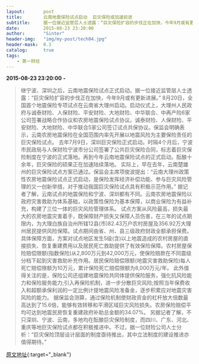 ```yaml
---
layout:       post
title:        云南地震保险试点启动  巨灾保险或加速前进
subtitle:     据一位接近监管层人士透露：“巨灾保险扩容的步伐正在加快，今年9月或有更新进展。”
date:         2015-08-23 23:20:00
author:       "Sinter"
header-img:   "img/my-post/tech04.jpg"
header-mask:  0.3
catalog:      true
tags:
    - 第一财经
---
```


**2015-08-23 23:20:00**  **-**

> 继宁波、深圳之后，云南地震保险试点正式启动。据一位接近监管层人士透露：“巨灾保险扩容的步伐正在加快，今年9月或有更新进展。”
8月20日，全国首个地震保险专项试点在云南省大理州启动。启动仪式上，大理州人民政府与诚泰财险、人保财险、平安财险、大地财险、中华联合、中再产险6家公司签署战略合作协议和农房地震保险试点协议。诚泰财险、人保财险、平安财险、大地财险、中华联合5家公司签订试点共保协议。保监会明确表示，云南农房地震保险在全国范围内率先开展以地震风险为主要保险责任的巨灾保险试点。
去年7月9日，深圳巨灾保险正式启动。时隔4个月后，宁波市民政局与人保财险宁波市分公司签署了公共巨灾保险合同，标志着巨灾保险制度在宁波的正式落地。再到今年云南地震保险试点的正式启动。酝酿十余年，巨灾保险的硕果正在加速陆续落地。
实际上，早在去年，云南楚雄州的巨灾保险试点方案已通过。保监会主席项俊波提出：“云南大理州政策性农房地震保险试点正式启动，是保险发挥经济补偿功能、参与巨灾风险管理的又一创新举措，对于推动我国巨灾保险试点具有积极示范作用。”
据记者了解，云南试点的地震保险和宁波、深圳都有不同。云南农房地震保险以政府灾害救助为体系基础，以政策性保险为基本保障，以商业保险为有益补充，构建了三位一体的巨灾风险管理体系。
试点方案从风险最高，损失最大的农房地震灾害着手，既保障财产损失又保障人员伤害，在三年的试点期限内，为大理白族自治州所辖12县(市)82.43万户农村房屋及356.92万大理州居民提供风险保障。试点期间由省、州、县三级政府财政全额承担保费。
具体保障方面，方案对试点地区发生5级(含)以上地震造成的农村房屋的直接损失、恢复重建费用以及居民死亡救助提供了有效保险保障。农村房屋保险赔偿限额(指数保险)从2,800万元到42,000万元，使保险赔款在不同震级分档下起到灾害救助补充作用。居民保险赔偿限额(地震灾害救助保险)每人死亡赔偿限额为10万元，累计保险死亡赔偿限额为8,000万元/年。
此外值得关注的是，保险公司还组建地震保险共同体提供保险服务，强化抗风险能力和保险服务能力;引入再保险机制，进一步分散巨灾风险;按照当年保费收入和超额承保利润的一定比例计提地震风险准备金，逐步积累应对地震灾害风险的能力。
据保监会测算，通过保险机制使财政资金的杠杆放大倍数最高达到了15.6倍，能够有效转移和平滑区域巨灾风险损失。农房保险赔偿平均可达到地震民房恢复重建政府补助总金额的34.07%。
另据记者了解，不只深圳、宁波、云南，多地均在酝酿巨灾保险制度，而四川、广东、河北、重庆等地巨灾保险试点都在积极推进中。不过，据一位财险公司人士分析：“巨灾保险顶层设计层面的制度亟待推出，其中立法制度的建设推进亦值得期待。”


[原文地址](http://www.yicai.com/news/4675609.html){:target="_blank"}


